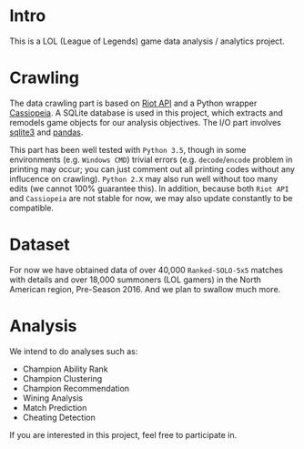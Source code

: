 # Intro

This is a LOL (League of Legends) game data analysis / analytics project.

# Crawling

The data crawling part is based on [Riot API](https://developer.riotgames.com/api/methods) and a Python wrapper [Cassiopeia](https://github.com/meraki-analytics/cassiopeia). A SQLite database is used in this project, which extracts and remodels game objects for our analysis objectives. The I/O part involves [sqlite3](https://docs.python.org/3.5/library/sqlite3.html) and [pandas](http://pandas.pydata.org/). 

This part has been well tested with `Python 3.5`, though in some environments (e.g. `Windows CMD`) trivial errors (e.g. `decode`/`encode` problem in printing may occur; you can just comment out all printing codes without any influcence on crawling). `Python 2.X` may also run well without too many edits (we cannot 100% guarantee this). In addition, because both `Riot API` and `Cassiopeia` are not stable for now, we may also update constantly to be compatible.

# Dataset

For now we have obtained data of over 40,000 `Ranked-SOLO-5x5` matches with details and over 18,000 summoners (LOL gamers) in the North American region, Pre-Season 2016. And we plan to swallow much more.

# Analysis

We intend to do analyses such as:

- Champion Ability Rank
- Champion Clustering
- Champion Recommendation
- Wining Analysis 
- Match Prediction
- Cheating Detection

If you are interested in this project, feel free to participate in.